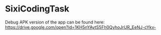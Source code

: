 # SixiCodingTask

Debug APK version of the app can be found here: https://drive.google.com/open?id=1KH5nYAytS5Fh0QyhoJrUR_EeNJ-cYkv-
